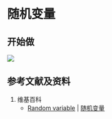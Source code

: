 # 随机变量

## 开始做

![](/images/概率/随机变量及其分布/随机变量/1a.jpg)

## 参考文献及资料

1. 维基百科
	- [Random variable](https://en.wikipedia.org/wiki/Random_variable) | [随机变量](https://zh.wikipedia.org/wiki/随机变量) 